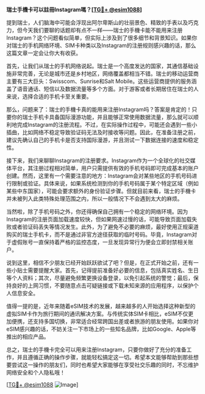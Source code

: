**瑞士手機卡可以註冊Instagram嗎？[[TG💪+ @esim1088](https://t.me/s/esim1088)]**

提到瑞士，人们脑海中可能会浮现出阿尔卑斯山的壮丽景色、精致的手表以及巧克力，但今天我们要聊的话题却有点不一样——瑞士的手機卡能不能用来注册Instagram？这个问题看似简单，但实际上涉及到了很多细节和背景知识。如果你对瑞士的手机网络环境、SIM卡种类以及Instagram的注册规则感兴趣的话，那么这篇文章一定会让你大有收获。

首先，让我们从瑞士的手机网络说起。瑞士是一个高度发达的国家，其通信基础设施非常完善，无论是城市还是乡村地区，网络覆盖都相当不错。瑞士的移动运营商主要有三大巨头：Swisscom、Sunrise和Salt Mobile。这些运营商提供的服务涵盖了语音通话、短信以及数据流量等多个方面。对于游客或者长期居住在瑞士的人来说，选择合适的手机卡至关重要。

那么，问题来了：瑞士的手機卡真的能用来注册Instagram吗？答案是肯定的！只要你的瑞士手机卡具备国际漫游功能，并且能够正常使用数据流量，那么就可以顺利地完成Instagram的注册流程。不过，在实际操作过程中，可能还会遇到一些小插曲，比如网络不稳定导致验证码无法及时接收等问题。因此，在准备注册之前，建议先确认自己的手机卡是否支持国际漫游，并且测试一下数据连接的速度和稳定性。

接下来，我们来聊聊Instagram的注册要求。Instagram作为一个全球化的社交媒体平台，其注册过程相对简单，用户只需提供有效的手机号码即可完成基本的账户创建。然而，这里有一个需要注意的地方：Instagram会对某些地区的手机号码进行限制或验证。具体来说，如果系统检测到你的手机号码属于某个特定区域（例如某些中东国家），可能会要求额外的身份验证步骤。但就目前来看，瑞士的手機卡并未被列入此类特殊处理范围之内，所以一般情况下不会遇到太大的麻烦。

当然啦，除了手机号码之外，你还得确保自己拥有一个稳定的网络环境。因为Instagram的注册页面加载速度较快，但如果网速过慢的话，可能导致页面加载失败或者验证码丢失等情况发生。此外，为了避免不必要的麻烦，最好使用正规渠道购买的瑞士手机卡，而不是通过非官方途径获取的临时号码。毕竟，Instagram对于虚假账号一直保持着严格的监控态度，一旦发现异常行为便会立即封禁相关账户。

说到这里，相信不少朋友已经开始跃跃欲试了吧？但是，在正式开始之前，还有一些小贴士需要提醒大家。首先，记得提前准备好必要的信息，包括真实姓名、生日等个人资料；其次，尽量避免频繁更换设备登录，以免引起系统的警觉；最后，保持良好的上网习惯，不要随意点击可疑链接或下载未知来源的应用程序，以保护个人信息安全。

值得一提的是，近年来随着eSIM技术的发展，越来越多的人开始选择这种新型的虚拟SIM卡作为旅行期间的通讯解决方案。与传统实体SIM卡相比，eSIM不仅更加便携，还支持多国切换，非常适合经常跨国出差或者旅游的朋友使用。如果你对eSIM感兴趣的话，不妨关注一下市场上的一些知名品牌，比如Google、Apple等推出的相应产品。

总之，瑞士的手機卡完全可以用来注册Instagram，只要你做好了充分的准备工作，并且遵循正确的操作步骤，就能轻松搞定这一切。希望本文能够帮助到那些想要尝试这一操作的朋友们，同时也希望大家能够在享受社交乐趣的同时，不忘维护网络安全和个人隐私哦！

[[TG💪+ @esim1088](https://t.me/s/esim1088) ![Image](https://i.postimg.cc/4NQfJmqS/Snipaste-2025-05-13-00-14-12.png)]